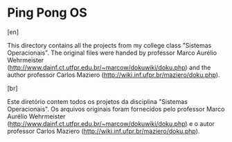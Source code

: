 # Ping Pong OS

[en]

This directory contains all the projects from my college class "Sistemas Operacionais". 
The original files were handed by professor Marco Aurélio Wehrmeister (http://www.dainf.ct.utfpr.edu.br/~marcow/dokuwiki/doku.php) 
and the author professor Carlos Maziero (http://wiki.inf.ufpr.br/maziero/doku.php).

[br]

Este diretório contem todos os projetos da disciplina "Sistemas Operacionais". Os arquivos originais foram fornecidos pelo
professor Marco Aurélio Wehrmeister (http://www.dainf.ct.utfpr.edu.br/~marcow/dokuwiki/doku.php) 
e o autor professor Carlos Maziero (http://wiki.inf.ufpr.br/maziero/doku.php).
